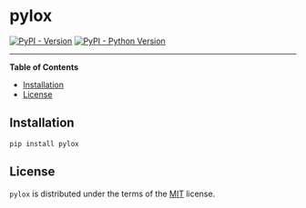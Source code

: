 # pylox

[![PyPI - Version](https://img.shields.io/pypi/v/pylox.svg)](https://pypi.org/project/pylox)
[![PyPI - Python Version](https://img.shields.io/pypi/pyversions/pylox.svg)](https://pypi.org/project/pylox)

-----

**Table of Contents**

- [Installation](#installation)
- [License](#license)

## Installation

```console
pip install pylox
```

## License

`pylox` is distributed under the terms of the [MIT](https://spdx.org/licenses/MIT.html) license.
